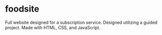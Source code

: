 # foodsite

Full website designed for a subscription service.
Designed utilizing a guided project.
Made with HTML, CSS, and JavaScript.
